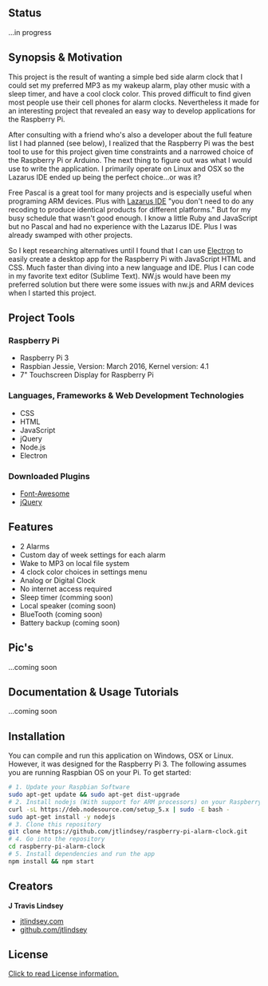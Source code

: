 ## Status

...in progress

## Synopsis & Motivation

This project is the result of wanting a simple bed side alarm clock that I could set my preferred MP3 as my wakeup alarm, play other music with a sleep timer, and have a cool clock color. This proved difficult to find given most people use their cell phones for alarm clocks. Nevertheless it made for an interesting project that revealed an easy way to develop applications for the Raspberry Pi.

After consulting with a friend who's also a developer about the full feature list I had planned (see below), I realized that the Raspberry Pi was the best tool to use for this project given time constraints and a narrowed choice of the Raspberry Pi or Arduino. The next thing to figure out was what I would use to write the application. I primarily operate on Linux and OSX so the Lazarus IDE ended up being the perfect choice...or was it?

Free Pascal is a great tool for many projects and is especially useful when programing ARM devices. Plus with [Lazarus IDE](http://www.lazarus-ide.org/ "Lazarus IDE Homepage") "you don't need to do any recoding to produce identical products for different platforms." But for my busy schedule that wasn't good enough. I know a little Ruby and JavaScript but no Pascal and had no experience with the Lazarus IDE. Plus I was already swamped with other projects.

So I kept researching alternatives until I found that I can use [Electron](http://electron.atom.io/ "Electron Homepage") to easily create a desktop app for the Raspberry Pi with JavaScript HTML and CSS. Much faster than diving into a new language and IDE. Plus I can code in my favorite text editor (Sublime Text). NW.js would have been my preferred solution but there were some issues with nw.js and ARM devices when I started this project.   



## Project Tools

### Raspberry Pi

* Raspberry Pi 3
* Raspbian Jessie, Version: March 2016, Kernel version: 4.1
* 7" Touchscreen Display for Raspberry Pi

### Languages, Frameworks & Web Development Technologies

* CSS
* HTML
* JavaScript
* jQuery
* Node.js
* Electron

### Downloaded Plugins

* [Font-Awesome](https://fortawesome.github.io/Font-Awesome/ "Font-Awesome Homepage")
* [jQuery](https://jquery.com/ "jQuery Homepage")

## Features

* 2 Alarms
* Custom day of week settings for each alarm
* Wake to MP3 on local file system
* 4 clock color choices in settings menu
* Analog or Digital Clock
* No internet access required
* Sleep timer (comming soon)
* Local speaker (coming soon)
* BlueTooth (coming soon)
* Battery backup (coming soon)

## Pic's

...coming soon

## Documentation & Usage Tutorials

...coming soon

## Installation

You can compile and run this application on Windows, OSX or Linux. However, it was designed for the Raspberry Pi 3. The following assumes you are running Raspbian OS on your Pi. To get started:

```bash
# 1. Update your Raspbian Software
sudo apt-get update && sudo apt-get dist-upgrade
# 2. Install nodejs (With support for ARM processors) on your Raspberry Pi
curl -sL https://deb.nodesource.com/setup_5.x | sudo -E bash - 
sudo apt-get install -y nodejs  
# 3. Clone this repository
git clone https://github.com/jtlindsey/raspberry-pi-alarm-clock.git
# 4. Go into the repository
cd raspberry-pi-alarm-clock
# 5. Install dependencies and run the app
npm install && npm start
```

## Creators

**J Travis Lindsey**

* <a href="http://jtlindsey.com/" target="_blank">jtlindsey.com</a>
* <a href="https://github.com/jtlindsey" target="_blank">github.com/jtlindsey</a>


## License

[Click to read License information.](https://github.com/jtlindsey/raspberry-pi-alarm-clock/blob/master/LICENSE "License")


